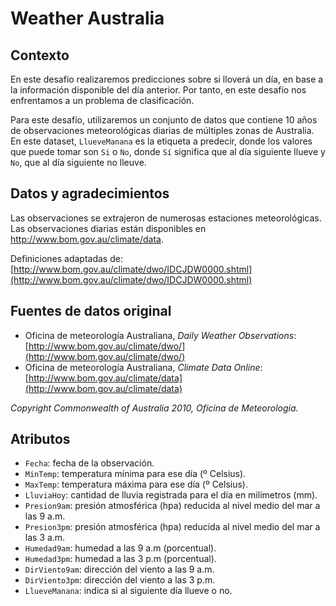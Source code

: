 # Weather Australia

## Contexto

En este desafío realizaremos predicciones sobre si lloverá un día, en base a la información disponible del día anterior. Por tanto, en este desafío nos enfrentamos a un problema de clasificación.

Para este desafío, utilizaremos un conjunto de datos que contiene 10 años de observaciones meteorológicas diarias de múltiples zonas de Australia. En este dataset, `LlueveManana` es la etiqueta a predecir, donde los valores que puede tomar son `Si` o `No`, donde `Sí` significa que al día siguiente llueve y `No`, que al día siguiente no lleuve.

## Datos y agradecimientos

Las observaciones se extrajeron de numerosas estaciones meteorológicas. Las observaciones diarias están disponibles en http://www.bom.gov.au/climate/data.

Definiciones adaptadas de: [http://www.bom.gov.au/climate/dwo/IDCJDW0000.shtml](http://www.bom.gov.au/climate/dwo/IDCJDW0000.shtml)

## Fuentes de datos original

- Oficina de meteorología Australiana, *Daily Weather Observations*: [http://www.bom.gov.au/climate/dwo/](http://www.bom.gov.au/climate/dwo/)
- Oficina de meteorología Australiana, *Climate Data Online*: [http://www.bom.gov.au/climate/data](http://www.bom.gov.au/climate/data)

*Copyright Commonwealth of Australia 2010, Oficina de Meteorología.*

## Atributos
- `Fecha`: fecha de la observación.
- `MinTemp`: temperatura mínima para ese día (º Celsius).
- `MaxTemp`: temperatura máxima para ese día (º Celsius).
- `LluviaHoy`: cantidad de lluvia registrada para el día en milímetros (mm).
- `Presion9am`: presión atmosférica (hpa) reducida al nivel medio del mar a las 9 a.m.
- `Presion3pm`: presión atmosférica (hpa) reducida al nivel medio del mar a las 3 a.m.
- `Humedad9am`: humedad a las 9 a.m (porcentual).
- `Humedad3pm`: humedad a las 3 p.m (porcentual).
- `DirViento9am`: dirección del viento a las 9 a.m.
- `DirViento3pm`: dirección del viento a las 3 p.m.
- `LlueveManana`: indica si al siguiente día llueve o no.
